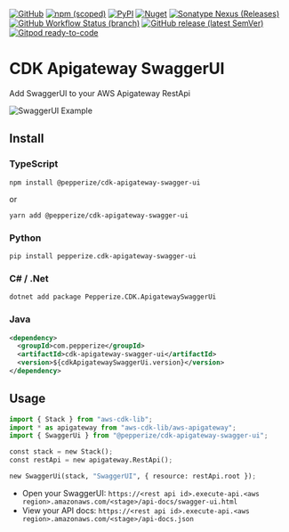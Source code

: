[![GitHub](https://img.shields.io/github/license/pepperize/cdk-apigateway-swagger-ui?style=flat-square)](https://github.com/pepperize/cdk-apigateway-swagger-ui/blob/main/LICENSE)
[![npm (scoped)](https://img.shields.io/npm/v/@pepperize/cdk-apigateway-swagger-ui?style=flat-square)](https://www.npmjs.com/package/@pepperize/cdk-apigateway-swagger-ui)
[![PyPI](https://img.shields.io/pypi/v/pepperize.cdk-apigateway-swagger-ui?style=flat-square)](https://pypi.org/project/pepperize.cdk-apigateway-swagger-ui/)
[![Nuget](https://img.shields.io/nuget/v/Pepperize.CDK.ApigatewaySwaggerUi?style=flat-square)](https://www.nuget.org/packages/Pepperize.CDK.ApigatewaySwaggerUi/)
[![Sonatype Nexus (Releases)](https://img.shields.io/nexus/r/com.pepperize/cdk-apigateway-swagger-ui?server=https%3A%2F%2Fs01.oss.sonatype.org%2F&style=flat-square)](https://s01.oss.sonatype.org/content/repositories/releases/com/pepperize/cdk-apigateway-swagger-ui/)
[![GitHub Workflow Status (branch)](https://img.shields.io/github/workflow/status/pepperize/cdk-apigateway-swagger-ui/release/main?label=release&style=flat-square)](https://github.com/pepperize/cdk-apigateway-swagger-ui/actions/workflows/release.yml)
[![GitHub release (latest SemVer)](https://img.shields.io/github/v/release/pepperize/cdk-apigateway-swagger-ui?sort=semver&style=flat-square)](https://github.com/pepperize/cdk-apigateway-swagger-ui/releases)
[![Gitpod ready-to-code](https://img.shields.io/badge/Gitpod-ready--to--code-blue?logo=gitpod&style=flat-square)](https://gitpod.io/#https://github.com/pepperize/cdk-apigateway-swagger-ui)

# CDK Apigateway SwaggerUI

Add SwaggerUI to your AWS Apigateway RestApi

![SwaggerUI Example](./images/swagger-ui-example.png)

## Install

### TypeScript

```shell
npm install @pepperize/cdk-apigateway-swagger-ui
```

or

```shell
yarn add @pepperize/cdk-apigateway-swagger-ui
```

### Python

```shell
pip install pepperize.cdk-apigateway-swagger-ui
```

### C# / .Net

```
dotnet add package Pepperize.CDK.ApigatewaySwaggerUi
```

### Java

```xml
<dependency>
  <groupId>com.pepperize</groupId>
  <artifactId>cdk-apigateway-swagger-ui</artifactId>
  <version>${cdkApigatewaySwaggerUi.version}</version>
</dependency>
```

## Usage

```python
import { Stack } from "aws-cdk-lib";
import * as apigateway from "aws-cdk-lib/aws-apigateway";
import { SwaggerUi } from "@pepperize/cdk-apigateway-swagger-ui";

const stack = new Stack();
const restApi = new apigateway.RestApi();

new SwaggerUi(stack, "SwaggerUI", { resource: restApi.root });
```

* Open your SwaggerUI: `https://<rest api id>.execute-api.<aws region>.amazonaws.com/<stage>/api-docs/swagger-ui.html`
* View your API docs: `https://<rest api id>.execute-api.<aws region>.amazonaws.com/<stage>/api-docs.json`
